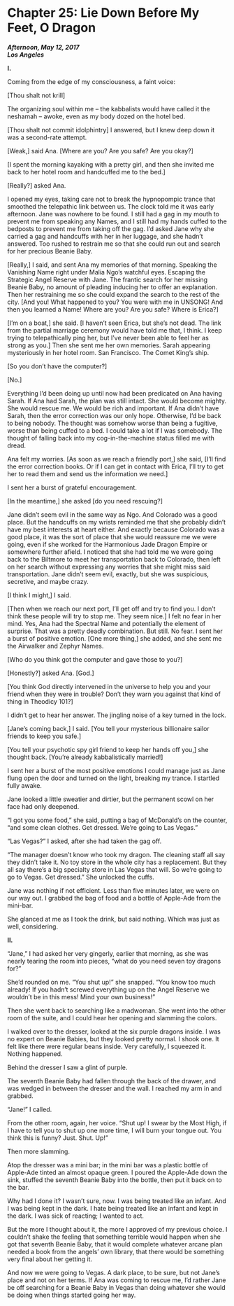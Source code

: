 Chapter 25: Lie Down Before My Feet, O Dragon
=============================================

**_Afternoon, May 12, 2017  
Los Angeles_**

**I.**

Coming from the edge of my consciousness, a faint voice:

\[Thou shalt not krill\]

The organizing soul within me – the kabbalists would have called it the neshamah – awoke, even as my body dozed on the hotel bed.

\[Thou shalt not commit idolphintry\] I answered, but I knew deep down it was a second-rate attempt.

\[Weak,\] said Ana. \[Where are you? Are you safe? Are you okay?\]

\[I spent the morning kayaking with a pretty girl, and then she invited me back to her hotel room and handcuffed me to the bed.\]

\[Really?\] asked Ana.

I opened my eyes, taking care not to break the hypnopompic trance that smoothed the telepathic link between us. The clock told me it was early afternoon. Jane was nowhere to be found. I still had a gag in my mouth to prevent me from speaking any Names, and I still had my hands cuffed to the bedposts to prevent me from taking off the gag. I’d asked Jane why she carried a gag and handcuffs with her in her luggage, and she hadn’t answered. Too rushed to restrain me so that she could run out and search for her precious Beanie Baby.

\[Really,\] I said, and sent Ana my memories of that morning. Speaking the Vanishing Name right under Malia Ngo’s watchful eyes. Escaping the Strategic Angel Reserve with Jane. The frantic search for her missing Beanie Baby, no amount of pleading inducing her to offer an explanation. Then her restraining me so she could expand the search to the rest of the city. \[And you! What happened to you? You were with me in UNSONG! And then you learned a Name! Where are you? Are you safe? Where is Erica?\]

\[I’m on a boat,\] she said. \[I haven’t seen Erica, but she’s not dead. The link from the partial marriage ceremony would have told me that, I think. I keep trying to telepathically ping her, but I’ve never been able to feel her as strong as you.\] Then she sent me her own memories. Sarah appearing mysteriously in her hotel room. San Francisco. The Comet King’s ship.

\[So you don’t have the computer?\]

\[No.\]

Everything I’d been doing up until now had been predicated on Ana having Sarah. If Ana had Sarah, the plan was still intact. She would become mighty. She would rescue me. We would be rich and important. If Ana didn’t have Sarah, then the error correction was our only hope. Otherwise, I’d be back to being nobody. The thought was somehow worse than being a fugitive, worse than being cuffed to a bed. I could take a lot if I was somebody. The thought of falling back into my cog-in-the-machine status filled me with dread.

Ana felt my worries. \[As soon as we reach a friendly port,\] she said, \[I’ll find the error correction books. Or if I can get in contact with Erica, I’ll try to get her to read them and send us the information we need.\]

I sent her a burst of grateful encouragement.

\[In the meantime,\] she asked \[do you need rescuing?\]

Jane didn’t seem evil in the same way as Ngo. And Colorado was a good place. But the handcuffs on my wrists reminded me that she probably didn’t have my best interests at heart either. And exactly because Colorado was a good place, it was the sort of place that she would reassure me we were going, even if she worked for the Harmonious Jade Dragon Empire or somewhere further afield. I noticed that she had told me we were going back to the Biltmore to meet her transportation back to Colorado, then left on her search without expressing any worries that she might miss said transportation. Jane didn’t seem evil, exactly, but she was suspicious, secretive, and maybe crazy.

\[I think I might,\] I said.

\[Then when we reach our next port, I’ll get off and try to find you. I don’t think these people will try to stop me. They seem nice.\] I felt no fear in her mind. Yes, Ana had the Spectral Name and potentially the element of surprise. That was a pretty deadly combination. But still. No fear. I sent her a burst of positive emotion. \[One more thing,\] she added, and she sent me the Airwalker and Zephyr Names.

\[Who do you think got the computer and gave those to you?\]

\[Honestly?\] asked Ana. \[God.\]

\[You think God directly intervened in the universe to help you and your friend when they were in trouble? Don’t they warn you against that kind of thing in Theodicy 101?\]

I didn’t get to hear her answer. The jingling noise of a key turned in the lock.

\[Jane’s coming back,\] I said. \[You tell your mysterious billionaire sailor friends to keep you safe.\]

\[You tell your psychotic spy girl friend to keep her hands off you,\] she thought back. \[You’re already kabbalistically married!\]

I sent her a burst of the most positive emotions I could manage just as Jane flung open the door and turned on the light, breaking my trance. I startled fully awake.

Jane looked a little sweatier and dirtier, but the permanent scowl on her face had only deepened.

“I got you some food,” she said, putting a bag of McDonald’s on the counter, “and some clean clothes. Get dressed. We’re going to Las Vegas.”

“Las Vegas?” I asked, after she had taken the gag off.

“The manager doesn’t know who took my dragon. The cleaning staff all say they didn’t take it. No toy store in the whole city has a replacement. But they all say there’s a big specialty store in Las Vegas that will. So we’re going to go to Vegas. Get dressed.” She unlocked the cuffs.

Jane was nothing if not efficient. Less than five minutes later, we were on our way out. I grabbed the bag of food and a bottle of Apple-Ade from the mini-bar.

She glanced at me as I took the drink, but said nothing. Which was just as well, considering.

**II.**

“Jane,” I had asked her very gingerly, earlier that morning, as she was nearly tearing the room into pieces, “what do you need seven toy dragons for?”

She’d rounded on me. “You shut up!” she snapped. “You know too much already! If you hadn’t screwed everything up on the Angel Reserve we wouldn’t be in this mess! Mind your own business!”

Then she went back to searching like a madwoman. She went into the other room of the suite, and I could hear her opening and slamming the colors.

I walked over to the dresser, looked at the six purple dragons inside. I was no expert on Beanie Babies, but they looked pretty normal. I shook one. It felt like there were regular beans inside. Very carefully, I squeezed it. Nothing happened.

Behind the dresser I saw a glint of purple.

The seventh Beanie Baby had fallen through the back of the drawer, and was wedged in between the dresser and the wall. I reached my arm in and grabbed.

“Jane!” I called.

From the other room, again, her voice. “Shut up! I swear by the Most High, if I have to tell you to shut up one more time, I will burn your tongue out. You think this is funny? Just. Shut. Up!”

Then more slamming.

Atop the dresser was a mini bar; in the mini bar was a plastic bottle of Apple-Ade tinted an almost opaque green. I poured the Apple-Ade down the sink, stuffed the seventh Beanie Baby into the bottle, then put it back on to the bar.

Why had I done it? I wasn’t sure, now. I was being treated like an infant. And I was being kept in the dark. I hate being treated like an infant and kept in the dark. I was sick of reacting; I wanted to act.

But the more I thought about it, the more I approved of my previous choice. I couldn’t shake the feeling that something terrible would happen when she got that seventh Beanie Baby, that it would complete whatever arcane plan needed a book from the angels’ own library, that there would be something very final about her getting it.

And now we were going to Vegas. A dark place, to be sure, but not Jane’s place and not on her terms. If Ana was coming to rescue me, I’d rather Jane be off searching for a Beanie Baby in Vegas than doing whatever she would be doing when things started going her way.